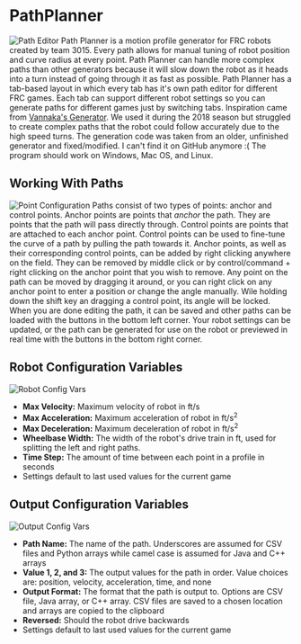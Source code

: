 # PathPlanner
![Path Editor](https://i.imgur.com/AJf4Nwr.png)
Path Planner is a motion profile generator for FRC robots created by team 3015. Every path allows for manual tuning of robot position and curve radius at every point. Path Planner can handle more complex paths than other generators because it will slow down the robot as it heads into a turn instead of going through it as fast as possible. Path Planner has a tab-based layout in which every tab has it's own path editor for different FRC games. Each tab can support different robot settings so you can generate paths for different games just by switching tabs. Inspiration came from [Vannaka's Generator](https://github.com/vannaka/Motion_Profile_Generator). We used it during the 2018 season but struggled to create complex paths that the robot could follow accurately due to the high speed turns. The generation code was taken from an older, unfinished generator and fixed/modified. I can't find it on GitHub anymore :( The program should work on Windows, Mac OS, and Linux.

## Working With Paths
![Point Configuration](https://i.imgur.com/dxrpN8w.png)
Paths consist of two types of points: anchor and control points. Anchor points are points that *anchor* the path. They are points that the path will pass directly through. Control points are points that are attached to each anchor point. Control points can be used to fine-tune the curve of a path by pulling the path towards it. Anchor points, as well as their corresponding control points, can be added by right clicking anywhere on the field. They can be removed by middle click or by control/command + right clicking on the anchor point that you wish to remove. Any point on the path can be moved by dragging it around, or you can right click on any anchor point to enter a position or change the angle manually. Wile holding down the shift key an dragging a control point, its angle will be locked. When you are done editing the path, it can be saved and other paths can be loaded with the buttons in the bottom left corner. Your robot settings can be updated, or the path can be generated for use on the robot or previewed in real time with the buttons in the bottom right corner.

## Robot Configuration Variables
![Robot Config Vars](https://i.imgur.com/uzKuzzH.png)
* **Max Velocity:** Maximum velocity of robot in ft/s
* **Max Acceleration:** Maximum acceleration of robot in ft/s<sup>2</sup>
* **Max Deceleration:** Maximum deceleration of robot in ft/s<sup>2</sup>
* **Wheelbase Width:** The width of the robot's drive train in ft, used for splitting the left and right paths.
* **Time Step:** The amount of time between each point in a profile in seconds
* Settings default to last used values for the current game

## Output Configuration Variables
![Output Config Vars](https://i.imgur.com/HrsIVQA.png)
* **Path Name:** The name of the path. Underscores are assumed for CSV files and Python arrays while camel case is assumed for Java and C++ arrays
* **Value 1, 2, and 3:** The output values for the path in order. Value choices are: position, velocity, acceleration, time, and none
* **Output Format:** The format that the path is output to. Options are CSV file, Java array, or C++ array. CSV files are saved to a chosen location and arrays are copied to the clipboard
* **Reversed:** Should the robot drive backwards
* Settings default to last used values for the current game
